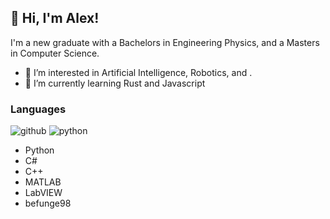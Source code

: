 ## 👋 Hi, I'm Alex!
I'm a new graduate with a Bachelors in Engineering Physics, and a Masters in Computer Science.

- 👀 I’m interested in Artificial Intelligence, Robotics, and .
- 🌱 I’m currently learning Rust and Javascript

### Languages 
![github](https://img.shields.io/badge/GitHub-000000?style=for-the-badge&logo=GitHub&logoColor=white)
![python](https://img.shields.io/badge/Python-3776AB?style=for-the-badge&logo=Python&logoColor=white)
- Python
- C#
- C++
- MATLAB
- LabVIEW
- befunge98

<!---
### Tools I like to use
- VSCode

### Socials
- LinkedIn
- Gmail


befunger/befunger is a ✨ special ✨ repository because its `README.md` (this file) appears on your GitHub profile.
You can click the Preview link to take a look at your changes.
--->
